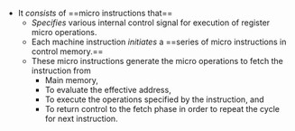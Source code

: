- It *consists* of ==micro instructions that==
	- *Specifies* various internal control signal for execution of register micro operations.
	- Each machine instruction *initiates* a ==series of micro instructions in control memory.==
	- These micro instructions generate the micro operations to fetch the instruction from
		- Main memory, 
		- To evaluate the effective address,
		- To execute the operations specified by the instruction, and
		- To return control to the fetch phase in order to repeat the cycle for next instruction.